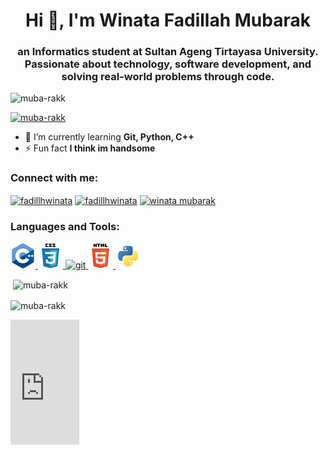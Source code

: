 <h1 align="center">Hi 👋, I'm Winata Fadillah Mubarak</h1>
<h3 align="center">an Informatics student at Sultan Ageng Tirtayasa University. Passionate about technology, software development, and solving real-world problems through code.</h3>

<p align="left"> <img src="https://komarev.com/ghpvc/?username=muba-rakk&label=Profile%20views&color=0e75b6&style=flat-square" alt="muba-rakk" /> </p>

<p align="left"> <a href="https://github.com/ryo-ma/github-profile-trophy"><img src="https://github-profile-trophy.vercel.app/?username=muba-rakk" alt="muba-rakk" /></a> </p>

- 🌱 I’m currently learning **Git, Python, C++**
- ⚡ Fun fact **I think im handsome**

<h3 align="left">Connect with me:</h3>
<p align="left">
<a href="https://linkedin.com/in/fadillhwinata" target="blank"><img align="center" src="https://raw.githubusercontent.com/rahuldkjain/github-profile-readme-generator/master/src/images/icons/Social/linked-in-alt.svg" alt="fadillhwinata" height="30" width="40" /></a>
<a href="https://instagram.com/fadillhwinata" target="blank"><img align="center" src="https://raw.githubusercontent.com/rahuldkjain/github-profile-readme-generator/master/src/images/icons/Social/instagram.svg" alt="fadillhwinata" height="30" width="40" /></a>
<a href="https://www.youtube.com/c/winata mubarak" target="blank"><img align="center" src="https://raw.githubusercontent.com/rahuldkjain/github-profile-readme-generator/master/src/images/icons/Social/youtube.svg" alt="winata mubarak" height="30" width="40" /></a>
</p>

<h3 align="left">Languages and Tools:</h3>
<p align="left"> <a href="https://www.w3schools.com/cpp/" target="_blank" rel="noreferrer"> <img src="https://raw.githubusercontent.com/devicons/devicon/master/icons/cplusplus/cplusplus-original.svg" alt="cplusplus" width="40" height="40"/> </a> <a href="https://www.w3schools.com/css/" target="_blank" rel="noreferrer"> <img src="https://raw.githubusercontent.com/devicons/devicon/master/icons/css3/css3-original-wordmark.svg" alt="css3" width="40" height="40"/> </a> <a href="https://git-scm.com/" target="_blank" rel="noreferrer"> <img src="https://www.vectorlogo.zone/logos/git-scm/git-scm-icon.svg" alt="git" width="40" height="40"/> </a> <a href="https://www.w3.org/html/" target="_blank" rel="noreferrer"> <img src="https://raw.githubusercontent.com/devicons/devicon/master/icons/html5/html5-original-wordmark.svg" alt="html5" width="40" height="40"/> </a> <a href="https://www.python.org" target="_blank" rel="noreferrer"> <img src="https://raw.githubusercontent.com/devicons/devicon/master/icons/python/python-original.svg" alt="python" width="40" height="40"/> </a> </p>

<p>&nbsp;<img align="center" src="https://github-readme-stats.vercel.app/api?username=muba-rakk&show_icons=true&theme=dracula&locale=en" alt="muba-rakk" /></p>

<p><img align="center" src="https://github-readme-streak-stats.herokuapp.com/?user=muba-rakk&theme=dark" alt="muba-rakk" /></p>

<iframe width="110" height="200" src="https://www.myinstants.com/instant/rizz-sounds-27466/embed/" frameborder="0" scrolling="no"></iframe>
